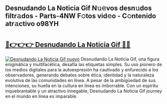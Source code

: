 ## Desnudando La Noticia Gif N𝚞𝚎vos desn𝚞dos filtr𝚊dos - Parts-4NW F𝚘tos vid𝚎o - C𝚘ntenido atr𝚊ctivo o98YH

# <h2><a href="http://mb3gib0.tromn.icu/?c=Desnudando+La+Noticia+Gif">🔗👉👉👉 Desnudando La Noticia Gif 🔗🔗</a></h2>

[![Desnudando La Noticia Gif nuevo](https://i.imgur.com/pEAQMta.gif)](http://mb3gib0.tromn.icu/?c=Desnudando+La+Noticia+Gif)
Desnudando La Noticia Gif, una figura enigmática y multifacética, desafía las etiquetas simples. Su uso pionero de los medios digitales para la autoexpresión ha cautivado y enfurecido a los observadores, generando debates sobre ética, identidad y la naturaleza evolutiva de las comunidades en línea. A pesar de la ambigüedad de sus intenciones, su huella en la cultura en línea es imborrable. Con un espíritu inquebrantable y un atractivo innegable, Desnudando La Noticia Gif journey en el mundo en línea es imparable.
